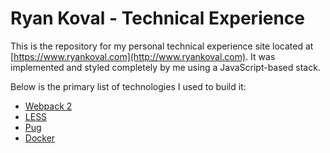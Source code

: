# Ryan Koval - Technical Experience
This is the repository for my personal technical experience site located at [https://www.ryankoval.com](http://www.ryankoval.com). It was implemented and styled completely by me using a JavaScript-based stack.

Below is the primary list of technologies I used to build it:

- [Webpack 2](https://webpack.js.org/)
- [LESS](http://lesscss.org/)
- [Pug](https://pugjs.org)
- [Docker](https://www.docker.com/)
